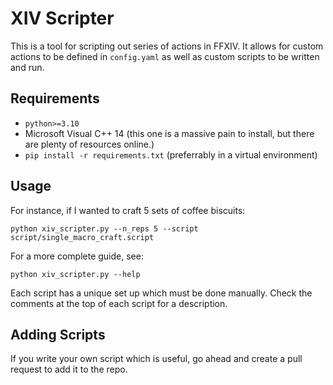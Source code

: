 # XIV Scripter

This is a tool for scripting out series of actions in FFXIV. It allows for custom actions to be defined in `config.yaml` as well as custom scripts to be written and run.

## Requirements

- `python>=3.10`
- Microsoft Visual C++ 14 (this one is a massive pain to install, but there are plenty of resources online.)
- `pip install -r requirements.txt` (preferrably in a virtual environment)

## Usage

For instance, if I wanted to craft 5 sets of coffee biscuits:

`python xiv_scripter.py --n_reps 5 --script script/single_macro_craft.script`

For a more complete guide, see:

`python xiv_scripter.py --help`

Each script has a unique set up which must be done manually. Check the comments at the top of each script for a description.

## Adding Scripts

If you write your own script which is useful, go ahead and create a pull request to add it to the repo.
